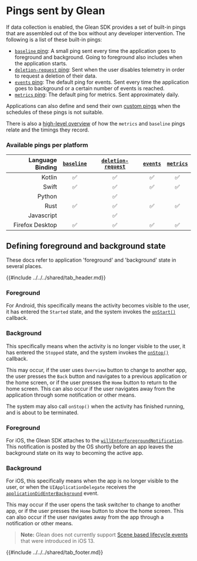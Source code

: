 # Pings sent by Glean

If data collection is enabled, the Glean SDK provides a set of built-in pings that are assembled out of the box without any developer intervention.  The following is a list of these built-in pings:

- [`baseline` ping](baseline.md): A small ping sent every time the application goes to foreground and background. Going to foreground also includes when the application starts.
- [`deletion-request` ping](deletion_request.md): Sent when the user disables telemetry in order to request a deletion of their data.
- [`events` ping](events.md): The default ping for events. Sent every time the application goes to background or a certain number of events is reached.
- [`metrics` ping](metrics.md): The default ping for metrics. Sent approximately daily.

Applications can also define and send their own [custom pings](custom.md) when the schedules of these pings is not suitable.

There is also a [high-level overview](ping-schedules-and-timings.html) of how the `metrics` and `baseline` pings relate and the timings they record.

### Available pings per platform

| Language Binding | [`baseline`](baseline.md) | [`deletion-request`](deletion_request.md) | [`events`](events.md) | [`metrics`](metrics.md) |
|-:|:-:|:-:|:-:|:-:|
| Kotlin | ✅ | ✅ | ✅ | ✅ |
| Swift | ✅ | ✅ | ✅ | ✅ |
| Python | | ✅ | | |
| Rust | ✅ | ✅ | ✅ | ✅ |
| Javascript | | ✅ | | |
| Firefox Desktop | ✅ | ✅ | ✅ | ✅ |

## Defining foreground and background state

These docs refer to application 'foreground' and 'background' state in several places.

{{#include ../../../shared/tab_header.md}}

<div data-lang="Kotlin" class="tab">

### Foreground

For Android, this specifically means the activity becomes visible to the user, it has entered the `Started` state, and the system invokes the [`onStart()`](https://developer.android.com/reference/android/app/Activity.html#onStart()) callback.

### Background

This specifically means when the activity is no longer visible to the user, it has entered the `Stopped` state, and the system invokes the [`onStop()`](https://developer.android.com/reference/android/app/Activity.html#onStop()) callback.

This may occur, if the user uses `Overview` button to change to another app, the user presses the `Back` button and
navigates to a previous application or the home screen, or if the user presses the `Home` button to return to the
home screen.  This can also occur if the user navigates away from the application through some notification or
other means.

The system may also call `onStop()` when the activity has finished running, and is about to be terminated.

</div>

<div data-lang="Swift" class="tab">

### Foreground

For iOS, the Glean SDK attaches to the [`willEnterForegroundNotification`](https://developer.apple.com/documentation/uikit/uiapplication/1622944-willenterforegroundnotification).
This notification is posted by the OS shortly before an app leaves the background state on its way to becoming the active app.

### Background

For iOS, this specifically means when the app is no longer visible to the user, or when the `UIApplicationDelegate`
receives the [`applicationDidEnterBackground`](https://developer.apple.com/documentation/uikit/uiapplicationdelegate/1622997-applicationdidenterbackground) event.

This may occur if the user opens the task switcher to change to another app, or if the user presses the `Home` button
to show the home screen.  This can also occur if the user navigates away from the app through a notification or other
means.

> **Note:** Glean does not currently support [Scene based lifecycle events](https://developer.apple.com/documentation/uikit/app_and_environment/managing_your_app_s_life_cycle) that were introduced in iOS 13.

</div>

{{#include ../../../shared/tab_footer.md}}
